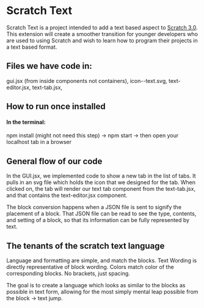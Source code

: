 # Scratch Text
Scratch Text is a project intended to add a text based aspect to [Scratch 3.0](https://scratch.mit.edu/). This extension will create a smoother transition for younger developers who are used to using Scratch and wish to learn how to program their projects in a text based format.

## Files we have code in: 
gui.jsx (from inside components not containers), 
icon--text.svg, 
text-editor.jsx, 
text-tab.jsx,

## How to run once installed
#### In the terminal:
npm install (might not need this step) -> 
npm start -> 
then open your localhost tab in a browser

## General flow of our code
In the GUI.jsx, we implemented code to show a new tab in the list of tabs.
It pulls in an svg file which holds the icon that we designed for the tab.
When clicked on, the tab will render our text tab component from the 
text-tab.jsx, and that contains the text-editor.jsx component. 

The block conversion happens when a JSON file is sent to signify the placement 
of a block. That JSON file can be read to see the type, contents, and setting
of a block, so that its information can be fully represented by text.

## The tenants of the scratch text language
Language and formatting are simple, and match the blocks.
Text Wording is directly representative of block wording.
Colors match color of the corresponding blocks.
No brackets, just spacing.

The goal is to create a language which looks as similar to
the blocks as possible in text form, allowing for the 
most simply mental leap possible from the block -> text jump.

##

